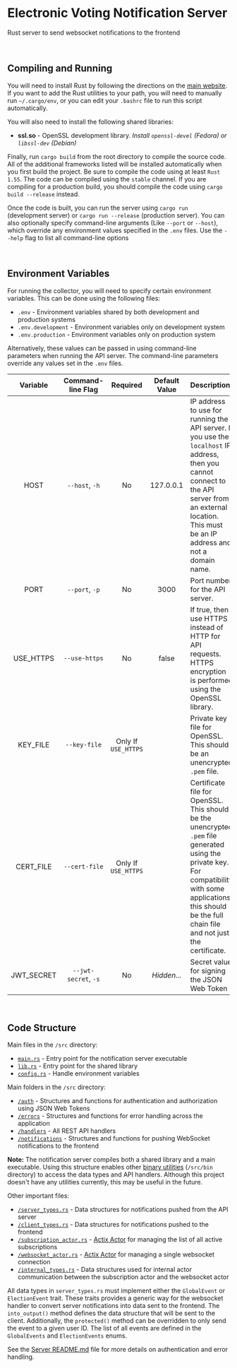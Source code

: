 # Electronic Voting Notification Server

Rust server to send websocket notifications to the frontend

<br/>

## Compiling and Running

You will need to install Rust by following the directions on the [main website](https://www.rust-lang.org/tools/install).
If you want to add the Rust utilities to your path, you will need to manually run `~/.cargo/env`,
or you can edit your `.bashrc` file to run this script automatically.

You will also need to install the following shared libraries:

- **ssl.so** - OpenSSL development library. _Install `openssl-devel` (Fedora) or `libssl-dev` (Debian)_

Finally, run `cargo build` from the root directory to compile the source code.
All of the additional frameworks listed will be installed automatically when you first build the project.
Be sure to compile the code using at least `Rust 1.55`. The code can be compiled using the `stable` channel.
If you are compiling for a production build, you should compile the code using `cargo build --release` instead.

Once the code is built, you can run the server using `cargo run` (development server) or `cargo run --release` (production server).
You can also optionally specify command-line arguments (Like `--port` or `--host`), which override any environment values specified in the `.env` files.
Use the `--help` flag to list all command-line options

<br/>

## Environment Variables

For running the collector, you will need to specify certain environment variables.
This can be done using the following files:

- `.env` - Environment variables shared by both development and production systems
- `.env.development` - Environment variables only on development system
- `.env.production` - Environment variables only on production system

Alternatively, these values can be passed in using command-line parameters when running the API server.
The command-line parameters override any values set in the `.env` files.

|  Variable  |  Command-line Flag   |      Required       | Default Value | Description                                                                                                                                                                                                          |
| :--------: | :------------------: | :-----------------: | :-----------: | :------------------------------------------------------------------------------------------------------------------------------------------------------------------------------------------------------------------- |
|    HOST    |    `--host`, `-h`    |         No          |   127.0.0.1   | IP address to use for running the API server. If you use the `localhost` IP address, then you cannot connect to the API server from an external location. This must be an IP address and not a domain name.          |
|    PORT    |    `--port`, `-p`    |         No          |     3000      | Port number for the API server.                                                                                                                                                                                      |
| USE_HTTPS  |    `--use-https`     |         No          |     false     | If true, then use HTTPS instead of HTTP for API requests. HTTPS encryption is performed using the OpenSSL library.                                                                                                   |
|  KEY_FILE  |     `--key-file`     | Only If `USE_HTTPS` |               | Private key file for OpenSSL. This should be an unencrypted `.pem` file.                                                                                                                                             |
| CERT_FILE  |    `--cert-file`     | Only If `USE_HTTPS` |               | Certificate file for OpenSSL. This should be the unencrypted `.pem` file generated using the private key. For compatibility with some applications, this should be the full chain file and not just the certificate. |
| JWT_SECRET | `--jwt-secret`, `-s` |         No          |  _Hidden..._  | Secret value for signing the JSON Web Token                                                                                                                                                                          |

<br />

## Code Structure

Main files in the `/src` directory:

- [`main.rs`](/src/main.rs) - Entry point for the notification server executable
- [`lib.rs`](/src/lib.rs) - Entry point for the shared library
- [`config.rs`](/src/config.rs) - Handle environment variables

Main folders in the `/src` directory:

- [`/auth`](/src/auth) - Structures and functions for authentication and authorization using JSON Web Tokens
- [`/errors`](/src/errors) - Structures and functions for error handling across the application
- [`/handlers`](/src/handlers) - All REST API handlers
- [`/notifications`](/src/notifications) - Structures and functions for pushing WebSocket notifications to the frontend

**Note:** The notification server compiles both a shared library and a main executable.
Using this structure enables other [binary utilities](https://doc.rust-lang.org/cargo/guide/project-layout.html) (`/src/bin` directory) to access the data types and API handlers.
Although this project doesn't have any utilities currently, this may be useful in the future.

Other important files:

- [`/server_types.rs`](/src/notifications/server_types.rs) - Data structures for notifications pushed from the API server
- [`/client_types.rs`](/src/notifications/server_types.rs) - Data structures for notifications pushed to the frontend
- [`/subscription_actor.rs`](/src/notifications/subscription_actor.rs) - [Actix Actor](https://actix.rs/book/actix/) for managing the list of all active subscriptions
- [`/websocket_actor.rs`](/src/notifications/websocket_actor.rs) - [Actix Actor](https://actix.rs/book/actix/) for managing a single websocket connection
- [`/internal_types.rs`](/src/notifications/internal_types.rs) - Data structures used for internal actor communication between the subscription actor and the websocket actor

All data types in `server_types.rs` must implement either the `GlobalEvent` or `ElectionEvent` trait.
These traits provides a generic way for the websocket handler to convert server notifications into data sent to the frontend.
The `into_output()` method defines the data structure that will be sent to the client.
Additionally, the `protected()` method can be overridden to only send the event to a given user ID.
The list of all events are defined in the `GlobalEvents` and `ElectionEvents` enums.

See the [Server README.md](../server/README.md) file for more details on authentication and error handling.
